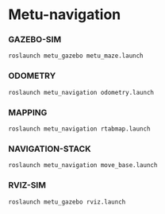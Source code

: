 # Metu-navigation

### GAZEBO-SIM
```shell
roslaunch metu_gazebo metu_maze.launch
```

### ODOMETRY
```shell
roslaunch metu_navigation odometry.launch
```

### MAPPING
```shell
roslaunch metu_navigation rtabmap.launch
```

### NAVIGATION-STACK
```shell
roslaunch metu_navigation move_base.launch
```

### RVIZ-SIM
```shell
roslaunch metu_gazebo rviz.launch
```
